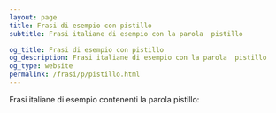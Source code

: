 ```yaml
---
layout: page
title: Frasi di esempio con pistillo 
subtitle: Frasi italiane di esempio con la parola  pistillo

og_title: Frasi di esempio con pistillo 
og_description: Frasi italiane di esempio con la parola  pistillo
og_type: website
permalink: /frasi/p/pistillo.html
---
```


Frasi italiane di esempio contenenti la parola pistillo:


